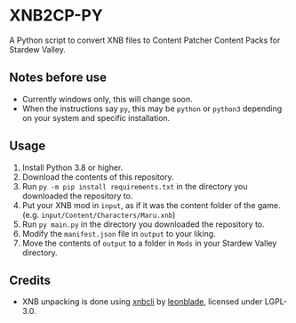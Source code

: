 # XNB2CP-PY

A Python script to convert XNB files to Content Patcher Content Packs for Stardew Valley.

## Notes before use

- Currently windows only, this will change soon.
- When the instructions say `py`, this may be `python` or `python3` depending on your system and specific installation.

## Usage

1. Install Python 3.8 or higher.
2. Download the contents of this repository.
3. Run `py -m pip install requirements.txt` in the directory you downloaded the repository to.
4. Put your XNB mod in `input`, as if it was the content folder of the game. (e.g. `input/Content/Characters/Maru.xnb`)
5. Run `py main.py` in the directory you downloaded the repository to.
6. Modify the `manifest.json` file in `output` to your liking.
7. Move the contents of `output` to a folder in `Mods` in your Stardew Valley directory.

## Credits

- XNB unpacking is done using [xnbcli](https://github.com/leonblade/xnbcli) by [leonblade](https://github.com/leonblade), licensed under LGPL-3.0.